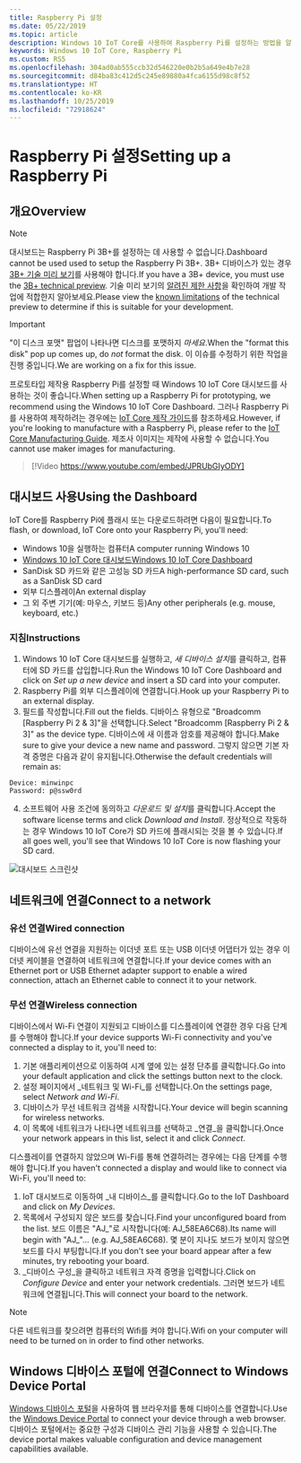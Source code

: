 ```yaml
---
title: Raspberry Pi 설정
ms.date: 05/22/2019
ms.topic: article
description: Windows 10 IoT Core를 사용하여 Raspberry Pi를 설정하는 방법을 알아봅니다.
keywords: Windows 10 IoT Core, Raspberry Pi
ms.custom: RS5
ms.openlocfilehash: 304ad0ab555ccb32d546220e0b2b5a649e4b7e28
ms.sourcegitcommit: d84ba83c412d5c245e89880a4fca6155d98c8f52
ms.translationtype: HT
ms.contentlocale: ko-KR
ms.lasthandoff: 10/25/2019
ms.locfileid: "72918624"
---
```

# <a name="setting-up-a-raspberry-pi"></a><span data-ttu-id="a7b71-104">Raspberry Pi 설정</span><span class="sxs-lookup"><span data-stu-id="a7b71-104">Setting up a Raspberry Pi</span></span>

## <a name="overview"></a><span data-ttu-id="a7b71-105">개요</span><span class="sxs-lookup"><span data-stu-id="a7b71-105">Overview</span></span>

> [!NOTE]
> <span data-ttu-id="a7b71-106">대시보드는 Raspberry Pi 3B+를 설정하는 데 사용할 수 없습니다.</span><span class="sxs-lookup"><span data-stu-id="a7b71-106">Dashboard cannot be used used to setup the Raspberry Pi 3B+.</span></span> <span data-ttu-id="a7b71-107">3B+ 디바이스가 있는 경우 [3B+ 기술 미리 보기](https://www.microsoft.com/en-us/software-download/windowsiot)를 사용해야 합니다.</span><span class="sxs-lookup"><span data-stu-id="a7b71-107">If you have a 3B+ device, you must use the [3B+ technical preview](https://www.microsoft.com/en-us/software-download/windowsiot).</span></span> <span data-ttu-id="a7b71-108">기술 미리 보기의 [알려진 제한 사항](https://docs.microsoft.com/en-us/windows/iot-core/troubleshooting)을 확인하여 개발 작업에 적합한지 알아보세요.</span><span class="sxs-lookup"><span data-stu-id="a7b71-108">Please view the [known limitations](https://docs.microsoft.com/en-us/windows/iot-core/troubleshooting) of the technical preview to determine if this is suitable for your development.</span></span>

> [!IMPORTANT]
> <span data-ttu-id="a7b71-109">"이 디스크 포맷" 팝업이 나타나면 디스크를 포맷하지 _마세요_.</span><span class="sxs-lookup"><span data-stu-id="a7b71-109">When the "format this disk" pop up comes up, do _not_ format the disk.</span></span> <span data-ttu-id="a7b71-110">이 이슈를 수정하기 위한 작업을 진행 중입니다.</span><span class="sxs-lookup"><span data-stu-id="a7b71-110">We are working on a fix for this issue.</span></span>

<span data-ttu-id="a7b71-111">프로토타입 제작용 Raspberry Pi를 설정할 때 Windows 10 IoT Core 대시보드를 사용하는 것이 좋습니다.</span><span class="sxs-lookup"><span data-stu-id="a7b71-111">When setting up a Raspberry Pi for prototyping, we recommend using the Windows 10 IoT Core Dashboard.</span></span> <span data-ttu-id="a7b71-112">그러나 Raspberry Pi를 사용하여 제작하려는 경우에는 [IoT Core 제작 가이드](https://docs.microsoft.com/en-us/windows-hardware/manufacture/iot/iot-core-manufacturing-guide)를 참조하세요.</span><span class="sxs-lookup"><span data-stu-id="a7b71-112">However, if you're looking to manufacture with a Raspberry Pi, please refer to the [IoT Core Manufacturing Guide](https://docs.microsoft.com/en-us/windows-hardware/manufacture/iot/iot-core-manufacturing-guide).</span></span> <span data-ttu-id="a7b71-113">제조사 이미지는 제작에 사용할 수 없습니다.</span><span class="sxs-lookup"><span data-stu-id="a7b71-113">You cannot use maker images for manufacturing.</span></span>
<br>
> [!Video https://www.youtube.com/embed/JPRUbGIyODY]

## <a name="using-the-dashboard"></a><span data-ttu-id="a7b71-114">대시보드 사용</span><span class="sxs-lookup"><span data-stu-id="a7b71-114">Using the Dashboard</span></span>

<span data-ttu-id="a7b71-115">IoT Core를 Raspberry Pi에 플래시 또는 다운로드하려면 다음이 필요합니다.</span><span class="sxs-lookup"><span data-stu-id="a7b71-115">To flash, or download, IoT Core onto your Raspberry Pi, you'll need:</span></span>
* <span data-ttu-id="a7b71-116">Windows 10을 실행하는 컴퓨터</span><span class="sxs-lookup"><span data-stu-id="a7b71-116">A computer running Windows 10</span></span> 
* [<span data-ttu-id="a7b71-117">Windows 10 IoT Core 대시보드</span><span class="sxs-lookup"><span data-stu-id="a7b71-117">Windows 10 IoT Core Dashboard</span></span>](https://docs.microsoft.com/windows/iot-core/downloads)
* <span data-ttu-id="a7b71-118">SanDisk SD 카드와 같은 고성능 SD 카드</span><span class="sxs-lookup"><span data-stu-id="a7b71-118">A high-performance SD card, such as a SanDisk SD card</span></span>
* <span data-ttu-id="a7b71-119">외부 디스플레이</span><span class="sxs-lookup"><span data-stu-id="a7b71-119">An external display</span></span>
* <span data-ttu-id="a7b71-120">그 외 주변 기기(예: 마우스, 키보드 등)</span><span class="sxs-lookup"><span data-stu-id="a7b71-120">Any other peripherals (e.g. mouse, keyboard, etc.)</span></span>

### <a name="instructions"></a><span data-ttu-id="a7b71-121">지침</span><span class="sxs-lookup"><span data-stu-id="a7b71-121">Instructions</span></span>

1. <span data-ttu-id="a7b71-122">Windows 10 IoT Core 대시보드를 실행하고, *새 디바이스 설치*를 클릭하고, 컴퓨터에 SD 카드를 삽입합니다.</span><span class="sxs-lookup"><span data-stu-id="a7b71-122">Run the Windows 10 IoT Core Dashboard and click on *Set up a new device* and insert a SD card into your computer.</span></span>
2. <span data-ttu-id="a7b71-123">Raspberry Pi를 외부 디스플레이에 연결합니다.</span><span class="sxs-lookup"><span data-stu-id="a7b71-123">Hook up your Raspberry Pi to an external display.</span></span>
3. <span data-ttu-id="a7b71-124">필드를 작성합니다.</span><span class="sxs-lookup"><span data-stu-id="a7b71-124">Fill out the fields.</span></span> <span data-ttu-id="a7b71-125">디바이스 유형으로 "Broadcomm [Raspberry Pi 2 & 3]"을 선택합니다.</span><span class="sxs-lookup"><span data-stu-id="a7b71-125">Select "Broadcomm [Raspberry Pi 2 & 3]" as the device type.</span></span> <span data-ttu-id="a7b71-126">디바이스에 새 이름과 암호를 제공해야 합니다.</span><span class="sxs-lookup"><span data-stu-id="a7b71-126">Make sure to give your device a new name and password.</span></span> <span data-ttu-id="a7b71-127">그렇지 않으면 기본 자격 증명은 다음과 같이 유지됩니다.</span><span class="sxs-lookup"><span data-stu-id="a7b71-127">Otherwise the default credentials will remain as:</span></span>

```
Device: minwinpc
Password: p@ssw0rd
```

4. <span data-ttu-id="a7b71-128">소프트웨어 사용 조건에 동의하고 *다운로드 및 설치*를 클릭합니다.</span><span class="sxs-lookup"><span data-stu-id="a7b71-128">Accept the software license terms and click *Download and Install*.</span></span> <span data-ttu-id="a7b71-129">정상적으로 작동하는 경우 Windows 10 IoT Core가 SD 카드에 플래시되는 것을 볼 수 있습니다.</span><span class="sxs-lookup"><span data-stu-id="a7b71-129">If all goes well, you'll see that Windows 10 IoT Core is now flashing your SD card.</span></span>

![대시보드 스크린샷](../media/DeviceSetup/Dashboard-Screenshot.jpg)

## <a name="connect-to-a-network"></a><span data-ttu-id="a7b71-131">네트워크에 연결</span><span class="sxs-lookup"><span data-stu-id="a7b71-131">Connect to a network</span></span>
### <a name="wired-connection"></a><span data-ttu-id="a7b71-132">유선 연결</span><span class="sxs-lookup"><span data-stu-id="a7b71-132">Wired connection</span></span>
<span data-ttu-id="a7b71-133">디바이스에 유선 연결을 지원하는 이더넷 포트 또는 USB 이더넷 어댑터가 있는 경우 이더넷 케이블을 연결하여 네트워크에 연결합니다.</span><span class="sxs-lookup"><span data-stu-id="a7b71-133">If your device comes with an Ethernet port or USB Ethernet adapter support to enable a wired connection, attach an Ethernet cable to connect it to your network.</span></span>

### <a name="wireless-connection"></a><span data-ttu-id="a7b71-134">무선 연결</span><span class="sxs-lookup"><span data-stu-id="a7b71-134">Wireless connection</span></span>
<span data-ttu-id="a7b71-135">디바이스에서 Wi-Fi 연결이 지원되고 디바이스를 디스플레이에 연결한 경우 다음 단계를 수행해야 합니다.</span><span class="sxs-lookup"><span data-stu-id="a7b71-135">If your device supports Wi-Fi connectivity and you've connected a display to it, you'll need to:</span></span>

1. <span data-ttu-id="a7b71-136">기본 애플리케이션으로 이동하여 시계 옆에 있는 설정 단추를 클릭합니다.</span><span class="sxs-lookup"><span data-stu-id="a7b71-136">Go into your default application and click the settings button next to the clock.</span></span>
2. <span data-ttu-id="a7b71-137">설정 페이지에서 _네트워크 및 Wi-Fi_를 선택합니다.</span><span class="sxs-lookup"><span data-stu-id="a7b71-137">On the settings page, select _Network and Wi-Fi_.</span></span>
3. <span data-ttu-id="a7b71-138">디바이스가 무선 네트워크 검색을 시작합니다.</span><span class="sxs-lookup"><span data-stu-id="a7b71-138">Your device will begin scanning for wireless networks.</span></span>
4. <span data-ttu-id="a7b71-139">이 목록에 네트워크가 나타나면 네트워크를 선택하고 _연결_을 클릭합니다.</span><span class="sxs-lookup"><span data-stu-id="a7b71-139">Once your network appears in this list, select it and click _Connect_.</span></span>

<span data-ttu-id="a7b71-140">디스플레이를 연결하지 않았으며 Wi-Fi를 통해 연결하려는 경우에는 다음 단계를 수행해야 합니다.</span><span class="sxs-lookup"><span data-stu-id="a7b71-140">If you haven't connected a display and would like to connect via Wi-Fi, you'll need to:</span></span>

1. <span data-ttu-id="a7b71-141">IoT 대시보드로 이동하여 _내 디바이스_를 클릭합니다.</span><span class="sxs-lookup"><span data-stu-id="a7b71-141">Go to the IoT Dashboard and click on _My Devices_.</span></span>
2. <span data-ttu-id="a7b71-142">목록에서 구성되지 않은 보드를 찾습니다.</span><span class="sxs-lookup"><span data-stu-id="a7b71-142">Find your unconfigured board from the list.</span></span> <span data-ttu-id="a7b71-143">보드 이름은 "AJ_"로 시작합니다(예: AJ_58EA6C68).</span><span class="sxs-lookup"><span data-stu-id="a7b71-143">Its name will begin with "AJ_"... (e.g. AJ_58EA6C68).</span></span> <span data-ttu-id="a7b71-144">몇 분이 지나도 보드가 보이지 않으면 보드를 다시 부팅합니다.</span><span class="sxs-lookup"><span data-stu-id="a7b71-144">If you don't see your board appear after a few minutes, try rebooting your board.</span></span>
3. <span data-ttu-id="a7b71-145">_디바이스 구성_을 클릭하고 네트워크 자격 증명을 입력합니다.</span><span class="sxs-lookup"><span data-stu-id="a7b71-145">Click on _Configure Device_ and enter your network credentials.</span></span> <span data-ttu-id="a7b71-146">그러면 보드가 네트워크에 연결됩니다.</span><span class="sxs-lookup"><span data-stu-id="a7b71-146">This will connect your board to the network.</span></span>

> [!NOTE]
> <span data-ttu-id="a7b71-147">다른 네트워크를 찾으려면 컴퓨터의 Wifi를 켜야 합니다.</span><span class="sxs-lookup"><span data-stu-id="a7b71-147">Wifi on your computer will need to be turned on in order to find other networks.</span></span>

## <a name="connect-to-windows-device-portal"></a><span data-ttu-id="a7b71-148">Windows 디바이스 포털에 연결</span><span class="sxs-lookup"><span data-stu-id="a7b71-148">Connect to Windows Device Portal</span></span>

<span data-ttu-id="a7b71-149">[Windows 디바이스 포털](../manage-your-device/DevicePortal.md)을 사용하여 웹 브라우저를 통해 디바이스를 연결합니다.</span><span class="sxs-lookup"><span data-stu-id="a7b71-149">Use the [Windows Device Portal](../manage-your-device/DevicePortal.md) to connect your device through a web browser.</span></span> <span data-ttu-id="a7b71-150">디바이스 포털에서는 중요한 구성과 디바이스 관리 기능을 사용할 수 있습니다.</span><span class="sxs-lookup"><span data-stu-id="a7b71-150">The device portal makes valuable configuration and device management capabilities available.</span></span> 
